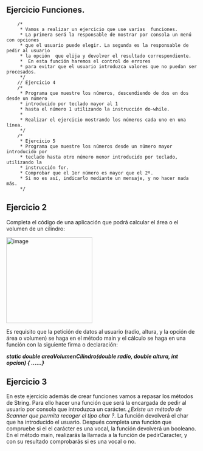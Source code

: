   ## Ejercicio Funciones.

        /*
         * Vamos a realizar un ejercicio que use varias  funciones.
         * La primera será la responsable de mostrar por consola un menú con opciones
         * que el usuario puede elegir. La segunda es la responsable de pedir al usuario
         * la opción  que elija y devolver el resultado correspondiente. 
         *  En esta función haremos el control de errores
         * para evitar que el usuario introduzca valores que no puedan ser procesados.
         */
        // Ejercicio 4
        /*
         * Programa que muestre los números, descendiendo de dos en dos desde un número
         * introducido por teclado mayor al 1
         * hasta el número 1 utilizando la instrucción do-while.
         * 
         * Realizar el ejercicio mostrando los números cada uno en una línea.
         */
        /*
         * Ejercicio 5
         * Programa que muestre los números desde un número mayor introducido por
         * teclado hasta otro número menor introducido por teclado, utilizando la
         * instrucción for.
         * Comprobar que el 1er número es mayor que el 2º.
         * Si no es así, indicarlo mediante un mensaje, y no hacer nada más.
         */


## Ejercicio 2

Completa el código de una aplicación que podrá calcular el área o el volumen de un cilindro: 

<img width="226" alt="image" src="https://github.com/user-attachments/assets/44047e15-8ee4-480c-801f-f0d3062b0982">

Es requisito que la petición de datos al usuario (radio, altura, y la opción de área o volumen)  se haga en el método main  y el cálculo se haga en una función con la siguiente firma o declaración: 

 ***static double areaVolumenCilindro(double radio, double altura, int opcion) { ......}***
 

 ## Ejercicio 3
En este ejercicio además de crear funciones vamos a repasar los métodos de String. Para ello hacer una función que será la encargada de  pedir al usuario  por consola que introduzca un carácter. *¿Existe un método de Scanner que permita recoger el tipo char ?*. 
La función devolverá el char que ha introducido el usuario.
Después completa una función que compruebe si el el  carácter es una vocal, la función devolverá un booleano. 
En el método main, realizarás la llamada a la función de pedirCaracter, y con su resultado comprobarás si es una vocal o no. 


 


